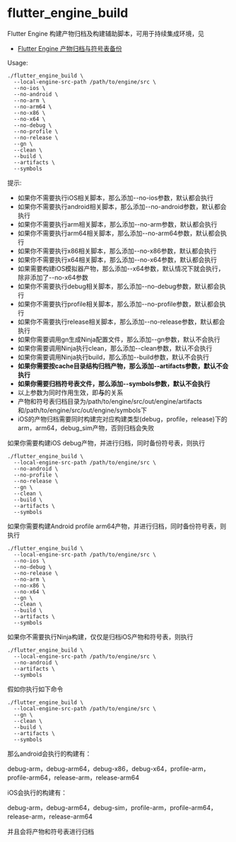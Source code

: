 # flutter_engine_build

Flutter Engine 构建产物归档及构建辅助脚本，可用于持续集成环境，见 
 - [Flutter Engine 产物归档与符号表备份](https://fucknmb.com/2019/12/12/Flutter-Engine%E4%BA%A7%E7%89%A9%E5%BD%92%E6%A1%A3%E4%B8%8E%E7%AC%A6%E5%8F%B7%E8%A1%A8%E5%A4%87%E4%BB%BD/)

Usage:

```
./flutter_engine_build \
  --local-engine-src-path /path/to/engine/src \
  --no-ios \
  --no-android \
  --no-arm \
  --no-arm64 \
  --no-x86 \
  --no-x64 \ 
  --no-debug \
  --no-profile \
  --no-release \
  --gn \
  --clean \
  --build \
  --artifacts \
  --symbols
```


提示:
 - 如果你不需要执行iOS相关脚本，那么添加--no-ios参数，默认都会执行
 - 如果你不需要执行android相关脚本，那么添加--no-android参数，默认都会执行
 - 如果你不需要执行arm相关脚本，那么添加--no-arm参数，默认都会执行
 - 如果你不需要执行arm64相关脚本，那么添加--no-arm64参数，默认都会执行
 - 如果你不需要执行x86相关脚本，那么添加--no-x86参数，默认都会执行
 - 如果你不需要执行x64相关脚本，那么添加--no-x64参数，默认都会执行
 - 如果需要构建iOS模拟器产物，那么添加--x64参数，默认情况下就会执行，除非添加了--no-x64参数
 - 如果你不需要执行debug相关脚本，那么添加--no-debug参数，默认都会执行
 - 如果你不需要执行profile相关脚本，那么添加--no-profile参数，默认都会执行
 - 如果你不需要执行release相关脚本，那么添加--no-release参数，默认都会执行
 - 如果你需要调用gn生成Ninja配置文件，那么添加--gn参数，默认不会执行
 - 如果你需要调用Ninja执行clean，那么添加--clean参数，默认不会执行
 - 如果你需要调用Ninja执行build，那么添加--build参数，默认不会执行
 - **如果你需要按cache目录结构归档产物，那么添加--artifacts参数，默认不会执行**
 - **如果你需要归档符号表文件，那么添加--symbols参数，默认不会执行**
 - 以上参数为同时作用生效，即**与**的关系
 - 产物和符号表归档目录为/path/to/engine/src/out/engine/artifacts和/path/to/engine/src/out/engine/symbols下
 - iOS的产物归档需要同时构建完对应构建类型(debug，profile，release)下的arm，arm64，debug_sim产物，否则归档会失败
 
如果你需要构建iOS debug产物，并进行归档，同时备份符号表，则执行

```
./flutter_engine_build \
  --local-engine-src-path /path/to/engine/src \
  --no-android \
  --no-profile \
  --no-release \
  --gn \
  --clean \
  --build \
  --artifacts \
  --symbols
```

如果你需要构建Android profile arm64产物，并进行归档，同时备份符号表，则执行

```
./flutter_engine_build \
  --local-engine-src-path /path/to/engine/src \
  --no-ios \
  --no-debug \
  --no-release \
  --no-arm \
  --no-x86 \
  --no-x64 \
  --gn \
  --clean \
  --build \
  --artifacts \
  --symbols
```

如果你不需要执行Ninja构建，仅仅是归档iOS产物和符号表，则执行

```
./flutter_engine_build \
  --local-engine-src-path /path/to/engine/src \
  --no-android \
  --artifacts \
  --symbols
```

假如你执行如下命令

```
./flutter_engine_build \
  --local-engine-src-path /path/to/engine/src \
  --gn \
  --clean \
  --build \
  --artifacts \
  --symbols
```

那么android会执行的构建有：

debug-arm，debug-arm64，debug-x86，debug-x64，profile-arm，profile-arm64，release-arm，release-arm64

iOS会执行的构建有：

debug-arm，debug-arm64，debug-sim，profile-arm，profile-arm64，release-arm，release-arm64

并且会将产物和符号表进行归档
